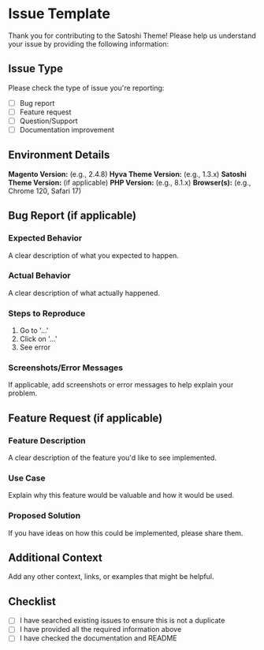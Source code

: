 # Issue Template

Thank you for contributing to the Satoshi Theme! Please help us understand your issue by providing the following information:

## Issue Type

Please check the type of issue you're reporting:

-   [ ] Bug report
-   [ ] Feature request
-   [ ] Question/Support
-   [ ] Documentation improvement

## Environment Details

**Magento Version:** (e.g., 2.4.8)
**Hyva Theme Version:** (e.g., 1.3.x)
**Satoshi Theme Version:** (if applicable)
**PHP Version:** (e.g., 8.1.x)
**Browser(s):** (e.g., Chrome 120, Safari 17)

## Bug Report (if applicable)

### Expected Behavior

A clear description of what you expected to happen.

### Actual Behavior

A clear description of what actually happened.

### Steps to Reproduce

1. Go to '...'
2. Click on '...'
3. See error

### Screenshots/Error Messages

If applicable, add screenshots or error messages to help explain your problem.

## Feature Request (if applicable)

### Feature Description

A clear description of the feature you'd like to see implemented.

### Use Case

Explain why this feature would be valuable and how it would be used.

### Proposed Solution

If you have ideas on how this could be implemented, please share them.

## Additional Context

Add any other context, links, or examples that might be helpful.

## Checklist

-   [ ] I have searched existing issues to ensure this is not a duplicate
-   [ ] I have provided all the required information above
-   [ ] I have checked the documentation and README

